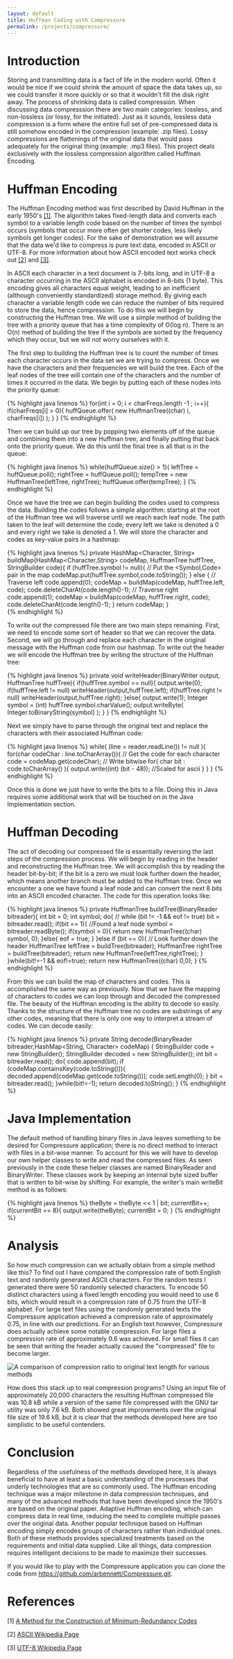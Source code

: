 ```yaml
---
layout: default
title: Huffman Coding with Compressure
permalink: /projects/compressure/
---
```


Introduction 
============
Storing and transmitting data is a fact of life in the modern world.  Often it would be nice if we could shrink the amount of space the data takes up, so we could transfer it more quickly or so that it wouldn't fill the disk right away.  The process of shrinking data is called compression.  When discussing data compresssion there are two main categories: lossless, and non-lossless (or lossy, for the initiated).  Just as it sounds, lossless data compression is a form where the entire full set of pre-compressed data is still somehow encoded in the compression (example: .zip files).  Lossy compressions are flattenings of the original data that would pass adequately for the original thing (example: .mp3 files).  This project deals exclusively with the lossless compression algorithm called Huffman Encoding.

Huffman Encoding
================
The Huffman Encoding method was first described by David Huffman in the early 1950's [\[1\]](http://compression.ru/download/articles/huff/huffman_1952_minimum-redundancy-codes.pdf).   The algorithm takes fixed-length data and converts each symbol to a variable length code based on the number of times the symbol occurs (symbols that occur more often get shorter codes, less likely symbols get longer codes).  For the sake of demonstration we will assume that the data we'd like to compress is pure text data, encoded in ASCII or UTF-8.  For more information about how ASCII encoded text works check out [\[2\]](http://en.wikipedia.org/wiki/ASCII) and [\[3\]](http://en.wikipedia.org/wiki/UTF-8).

In ASCII each character in a text document is 7-bits long, and in UTF-8 a character occurring in the ASCII alphabet is encoded in 8-bits (1 byte).  This encoding gives all characters equal weight, leading to an inefficient (although conveniently standardized) storage method.  By giving each character a variable length code we can reduce the number of bits required to store the data, hence compression.  To do this we will begin by constructing the Huffman tree.  We will use a simple method of building the tree with a priority queue that has a time complexity of O(log n).  There is an O(n) method of building the tree if the symbols are sorted by the frequency which they occur, but we will not worry ourselves with it.  

The first step to building the Huffman tree is to count the number of times each character occurs in the data set we are trying to compress.  Once we have the characters and their frequencies we will build the tree.  Each of the leaf nodes of the tree will contain one of the characters and the number of times it occurred in the data.  We begin by putting each of these nodes into the priority queue:

{% highlight java linenos %}
  for(int i = 0; i < charFreqs.length -1 ; i++){
    if(charFreqs[i] > 0){
      huffQueue.offer( new HuffmanTree<Character>((char) i, charFreqs[i]) );
    }
  }
{% endhighlight %}

Then we can build up our tree by popping two elements off of the queue and combining them into a new Huffman tree, and finally putting that back onto the priority queue.  We do this until the final tree is all that is in the queue:

{% highlight java linenos %}
  while(huffQueue.size() > 1){
    leftTree = huffQueue.poll();
    rightTree = huffQueue.poll();
    tempTree = new HuffmanTree<Character>(leftTree, rightTree);
    huffQueue.offer(tempTree);
  }
{% endhighlight %}

Once we have the tree we can begin building the codes used to compress the data.  Building the codes follows a simple algorithm:  starting at the root of the Huffman tree we will traverse until we reach each leaf node.  The path taken to the leaf will determine the code; every left we take is denoted a 0 and every right we take is denoted a 1.  We will store the character and codes as key-value pairs in a hashmap:

{% highlight java linenos %}
  private HashMap<Character, String> buildMap(HashMap<Character,String> codeMap, HuffmanTree<Character> huffTree, StringBuilder code){
    if (huffTree.symbol != null){
      // Put the <Symbol,Code> pair in the map
      codeMap.put(huffTree.symbol,code.toString());
    } else {
      // Traverse left
      code.append(0);
      codeMap = buildMap(codeMap, huffTree.left, code);
      code.deleteCharAt(code.length()-1);
      // Traverse right
      code.append(1);
      codeMap = buildMap(codeMap, huffTree.right, code);
      code.deleteCharAt(code.length()-1);
    }
    return codeMap;
  }  
{% endhighlight %}

To write out the compressed file there are two main steps remaining.  First, we need to encode some sort of header so that we can recover the data.  Second, we will go through and replace each character in the original message with the Huffman code from our hashmap. To write out the header we will encode the Huffman tree by writing the structure of the Huffman tree:

{% highlight java linenos %}
  private void writeHeader(BinaryWriter output, HuffmanTree<Character> huffTree){
    if(huffTree.symbol == null){
      output.write(0);
      if(huffTree.left != null)  writeHeader(output,huffTree.left);
      if(huffTree.right != null) writeHeader(output,huffTree.right);
    }else{
      output.write(1);
      Integer symbol = (int) huffTree.symbol.charValue();
      output.writeByte( Integer.toBinaryString(symbol) );
    }
  }
{% endhighlight %}

Next we simply have to parse through the original text and replace the characters with their associated Huffman code:

{% highlight java linenos %}
  while( (line = reader.readLine()) != null ){
    for(char codeChar : line.toCharArray()){
      // Get the code for each character
      code = codeMap.get(codeChar);
      // Write bitwise
      for( char bit : code.toCharArray() ){
        output.write((int) (bit - 48)); //Scaled for ascii
      }
    }
  }
{% endhighlight %}

Once this is done we just have to write the bits to a file.  Doing this in Java requires some additional work that will be touched on in the Java Implementation section.

Huffman Decoding
================
The act of decoding our compressed file is essentially reversing the last steps of the compression process.  We will begin by reading in the header and reconstructing the Huffman tree.  We will accomplish this by reading the header bit-by-bit; if the bit is a zero we must look further down the header, which means another branch must be added to the Huffman tree.  Once we encounter a one we have found a leaf node and can convert the next 8 bits into an ASCII encoded character.  The code for this operation looks like:

{% highlight java linenos %}
  private HuffmanTree<Character> buildTree(BinaryReader bitreader){
    int bit = 0;
    int symbol;
    do{  // while (bit != -1 && eof != true)
      bit = bitreader.read();
      if(bit == 1){
	    //Found a leaf node
	    symbol = bitreader.readByte();
        if(symbol > 0){
	      return new HuffmanTree<Character>((char) symbol, 0);
        }else{
	      eof = true;
        }
      }else if (bit == 0){
        // Look further down the header
        HuffmanTree<Character> leftTree = buildTree(bitreader);
        HuffmanTree<Character> rightTree = buildTree(bitreader);
        return new HuffmanTree<Character>(leftTree,rightTree);
      }
    }while(bit!=-1 && eof!=true);
    return new HuffmanTree<Character>((char) 0,0);
  }
{% endhighlight %}

From this we can build the map of characters and codes.  This is accomplished the same way as previously.  Now that we have the mapping of characters to codes we can loop through and decoded the compressed file.  The beauty of the Huffman encoding is the ability to decode so easily.  Thanks to the structure of the Huffman tree no codes are substrings of any other codes, meaning that there is only one way to interpret a stream of codes.  We can decode easily:

{% highlight java linenos %}
  private String decode(BinaryReader bitreader,HashMap<String, Character> codeMap) {
    StringBuilder code = new StringBuilder();
    StringBuilder decoded = new StringBuilder();
    int bit = bitreader.read();
    do{
      code.append(bit);
      if (codeMap.containsKey(code.toString())){
        decoded.append(codeMap.get(code.toString()));
        code.setLength(0);
      }
      bit = bitreader.read();
    }while(bit!=-1);
    return decoded.toString();
  }
{% endhighlight %}


Java Implementation
===================
The default method of handling binary files in Java leaves something to be desired for Compressure application; there is no direct method to interact with files in a bit-wise manner.  To account for this we will have to develop our own helper classes to write and read the compressed files.  As seen previously in the code these helper classes are named BinaryReader and BinaryWriter.  These classes work by keeping an internal byte sized buffer that is written to bit-wise by shifting.  For example, the writer's main writeBit method is as follows:

{% highlight java linenos %}
  theByte = theByte << 1 | bit;
  currentBit++;
  if(currentBit == 8){
    output.write(theByte);
    currentBit = 0;
  }
{% endhighlight %}


Analysis
========
So how much compression can we actually obtain from a simple method like this?  To find out I have compared the compression rate of both English text and randomly generated ASCII characters.  For the random tests I generated there were 50 randomly selected characters.  To encode 50 distinct characters using a fixed length encoding you would need to use 6 bits, which would result in a compression rate of 0.75 from the UTF-8 alphabet.  For large text files using the randomly generated texts the Compressure application achieved a compression rate of approximately 0.75, in line with our predictions.  For an English text however, Compressure does actually achieve some notable compression.  For large files a compression rate of approximately 0.6 was achieved.  For small files it can be seen that writing the header actually caused the "compressed" file to become larger.  

![A comparison of compression ratio to original text length for various methods](http://arbennett.github.io/imgs/compression_comparison.png)

How does this stack up to real compression programs?  Using an input file of approximately 20,000 characters the resulting Huffman compressed file was 10.8 kB while a version of the same file compressed with the GNU tar utility was only 7.6 kB.  Both showed great improvements over the original file size of 19.6 kB, but it is clear that the methods developed here are too simplistic to be useful contenders.  

Conclusion
==========
Regardless of the usefulness of the methods developed here, it is always beneficial to have at least a basic understanding of the processes that underly technologies that are so commonly used.  The Huffman encoding technique was a major milestone in data compression techniques, and many of the advanced methods that have been developed since the 1950's are based on the original paper.  Adaptive Huffman encoding, which can compress data in real time, reducing the need to complete multiple passes over the original data.  Another popular technique based on Huffman encoding simply encodes groups of characters rather than individual ones.  Both of these methods provides specialized treatments based on the requirements and initial data supplied.  Like all things, data compression requires intelligent decisions to be made to maximize their successes.  

If you would like to play with the Compressure application you can clone the code from https://github.com/arbennett/Compressure.git.

References
==========
[1] [A Method for the Construction of Minimum-Redundancy Codes](http://compression.ru/download/articles/huff/huffman_1952_minimum-redundancy-codes.pdf)

[2] [ASCII Wikipedia Page](http://en.wikipedia.org/wiki/ASCII)

[3] [UTF-8 Wikipedia Page](http://en.wikipedia.org/wiki/UTF-8)
